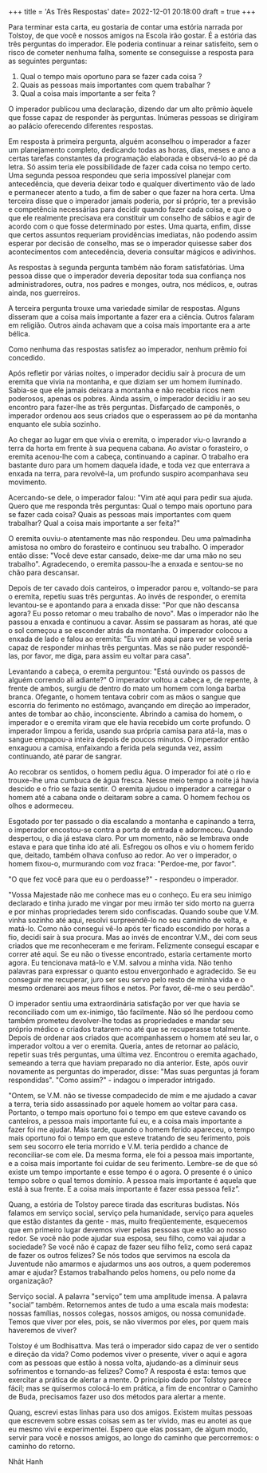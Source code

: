 +++
title = 'As Três Respostas'
date= 2022-12-01 20:18:00
draft = true
+++

Para terminar esta carta, eu gostaria de contar uma estória narrada por Tolstoy, de que você e nossos amigos na Escola irão gostar. É a estória das três perguntas do imperador. Ele poderia continuar a reinar satisfeito, sem o risco de cometer nenhuma falha, somente se conseguisse a resposta para as seguintes perguntas:

1. Qual o tempo mais oportuno para se fazer cada coisa ? 
1. Quais as pessoas mais importantes com quem trabalhar ? 
1. Qual a coisa mais importante a ser feita ?

O imperador publicou uma declaração, dizendo dar um alto prêmio àquele que fosse capaz de responder às perguntas. Inúmeras pessoas se dirigiram ao palácio oferecendo diferentes respostas.

Em resposta à primeira pergunta, alguém aconselhou o imperador a fazer um planejamento completo, dedicando todas as horas, dias, meses e ano a certas tarefas constantes da programação elaborada e observá-lo ao pé da letra. Só assim teria ele possibilidade de fazer cada coisa no tempo certo. Uma segunda pessoa respondeu que seria impossível planejar com
antecedência, que deveria deixar todo e qualquer divertimento vão de lado e permanecer atento a tudo, a fim de saber o que fazer na hora certa. Uma terceira disse que o imperador jamais poderia, por si próprio, ter a previsão e competência necessárias para decidir quando fazer cada coisa, e que o que ele realmente precisava era constituir um conselho de sábios e agir de acordo com o que fosse determinado por estes. Uma quarta, enfim, disse que certos assuntos requeriam providências imediatas, não podendo assim esperar por decisão de conselho, mas se o imperador quisesse saber dos acontecimentos com antecedência, deveria consultar mágicos e adivinhos. 

As respostas à segunda pergunta também não foram satisfatórias. Uma pessoa disse que o imperador deveria depositar toda sua confiança nos administradores, outra, nos padres e monges, outra, nos médicos, e, outras ainda, nos guerreiros. 

A terceira pergunta trouxe uma variedade similar de respostas. Alguns disseram que a coisa mais importante a fazer era a ciência. Outros falaram em religião. Outros ainda achavam que a coisa mais importante era a arte bélica.

Como nenhuma das respostas satisfez ao imperador, nenhum prêmio foi concedido. 

Após refletir por várias noites, o imperador decidiu sair à procura de um eremita que vivia na montanha, e que diziam ser um homem iluminado. Sabia-se que ele jamais deixara a montanha e não recebia ricos nem poderosos, apenas os pobres. Ainda assim, o imperador decidiu ir ao seu encontro para fazer-lhe as três perguntas. Disfarçado de camponês, o imperador ordenou aos seus criados que o esperassem ao pé da montanha enquanto ele subia sozinho. 

Ao chegar ao lugar em que vivia o eremita, o imperador viu-o lavrando a terra da horta em frente à sua pequena cabana. Ao avistar o forasteiro, o eremita acenou-lhe com a cabeça, continuando a capinar. O trabalho era bastante duro para um homem daquela idade, e toda vez que enterrava a enxada na terra, para revolvê-la, um profundo suspiro acompanhava seu movimento. 

Acercando-se dele, o imperador falou: "Vim até aqui para pedir sua ajuda. Quero que me responda três perguntas: Qual o tempo mais oportuno para se fazer cada coisa? Quais as pessoas mais importantes com quem trabalhar? Qual a coisa mais importante a ser feita?"

O eremita ouviu-o atentamente mas não respondeu. Deu uma palmadinha amistosa no ombro do forasteiro e continuou seu trabalho. O imperador então disse: "Você deve estar cansado, deixe-me dar uma mão no seu trabalho". Agradecendo, o eremita passou-lhe a enxada e sentou-se no chão para descansar. 

Depois de ter cavado dois canteiros, o imperador parou e, voltando-se para o eremita, repetiu suas três perguntas. Ao invés de responder, o eremita levantou-se e apontando para a enxada disse: "Por que não descansa agora? Eu posso retomar o meu trabalho de novo". Mas o imperador não lhe passou a enxada e continuou a cavar. Assim se passaram as horas, até que o sol começou a se esconder atrás da montanha. O imperador colocou a enxada de lado e falou ao eremita: "Eu vim até aqui para ver se você seria capaz de responder minhas três perguntas. Mas se não puder respondê-las, por favor, me diga, para assim eu voltar para casa". 

Levantando a cabeça, o eremita perguntou: "Está ouvindo os passos de alguém correndo ali adiante?" O imperador voltou a cabeça e, de repente, à frente de ambos, surgiu de dentro do mato um homem com longa barba branca. Ofegante, o homem tentava cobrir com as mãos o sangue que escorria do ferimento no estômago, avançando em direção ao imperador, antes de tombar ao chão, inconsciente. Abrindo a camisa do homem, o imperador e o eremita viram que ele havia recebido um corte profundo. O imperador limpou a ferida, usando sua própria camisa para atá-la, mas o sangue empapou-a inteira depois de poucos minutos. O imperador então enxaguou a camisa, enfaixando a ferida pela segunda vez, assim continuando, até parar de sangrar. 

Ao recobrar os sentidos, o homem pediu água. O imperador foi até o rio e trouxe-lhe uma cumbuca de água fresca. Nesse meio tempo a noite já havia descido e o frio se fazia sentir. O eremita ajudou o imperador a carregar o homem até a cabana onde o deitaram sobre a cama. O homem fechou os olhos e adormeceu. 

Esgotado por ter passado o dia escalando a montanha e capinando a terra, o imperador encostou-se contra a porta de entrada e adormeceu. Quando despertou, o dia já estava claro. Por um momento, não se lembrava onde estava e para que tinha ido até ali. Esfregou os olhos e viu o homem ferido que, deitado, também olhava confuso ao redor. Ao ver o imperador, o homem fixou-o, murmurando com voz fraca: "Perdoe-me, por favor".

"O que fez você para que eu o perdoasse?" - respondeu o imperador. 

"Vossa Majestade não me conhece mas eu o conheço. Eu era seu inimigo declarado e tinha jurado me vingar por meu irmão ter sido morto na guerra e por minhas propriedades terem sido confiscadas. Quando soube que V.M. vinha sozinho até aqui, resolvi surpreendê-lo no seu caminho de volta, e matá-lo. Como não consegui vê-lo após ter ficado escondido por horas a fio, decidi sair à sua procura. Mas ao invés de encontrar V.M., dei com seus criados que me reconheceram e me feriram. Felizmente consegui escapar e correr até aqui. Se eu não o tivesse encontrado, estaria certamente morto agora. Eu tencionava matá-lo e V.M. salvou a minha vida. Não tenho palavras para expressar o quanto estou envergonhado e agradecido. Se eu conseguir me recuperar, juro ser seu servo pelo resto de minha vida e o mesmo ordenarei aos meus filhos e netos. Por favor, dê-me o seu perdão". 

O imperador sentiu uma extraordinária satisfação por ver que havia se reconciliado com um ex-inimigo, tão facilmente. Não só lhe perdoou como também prometeu devolver-lhe todas as propriedades e mandar seu próprio médico e criados tratarem-no até que se recuperasse totalmente. Depois de ordenar aos criados que acompanhassem o homem até seu lar, o imperador voltou a ver o eremita. Queria, antes de retornar ao palácio, repetir suas três perguntas, uma última vez. Encontrou o eremita agachado, semeando a terra que haviam preparado no dia anterior. Este, após ouvir novamente as perguntas do imperador, disse: "Mas suas perguntas já foram respondidas". "Como assim?" - indagou o imperador intrigado.

"Ontem, se V.M. não se tivesse compadecido de mim e me ajudado a cavar a terra, teria sido assassinado por aquele homem ao voltar para casa. Portanto, o tempo mais oportuno foi o tempo em que esteve cavando os canteiros, a pessoa mais importante fui eu, e a coisa mais importante a fazer foi me ajudar. Mais tarde, quando o homem ferido apareceu, o tempo mais oportuno foi o tempo em que esteve tratando de seu ferimento, pois sem seu socorro ele teria morrido e V.M. teria perdido a chance de reconciliar-se com ele. Da mesma forma, ele foi a pessoa mais importante, e a coisa mais importante foi cuidar de seu ferimento. Lembre-se de que só existe um tempo importante e esse tempo é o agora. O presente é o único tempo sobre o qual temos domínio. A pessoa mais importante é aquela que está à sua frente. E a coisa mais importante é fazer essa pessoa feliz”. 

Quang, a estória de Tolstoy parece tirada das escrituras budistas. Nós falamos em serviço social, serviço pela humanidade, serviço para aqueles que estão distantes da gente - mas, muito freqüentemente, esquecemos que em primeiro lugar devemos viver pelas pessoas que estão ao nosso redor. Se você não pode ajudar sua esposa, seu filho, como vai ajudar a sociedade? Se você não é capaz de fazer seu filho feliz, como será capaz de fazer os outros felizes? Se nós todos que servimos na escola da Juventude não amarmos e ajudarmos uns aos outros, a quem poderemos amar e ajudar? Estamos trabalhando pelos homens, ou pelo nome da organização? 

Serviço social. A palavra "serviço” tem uma amplitude imensa. A palavra "social” também. Retornemos antes de tudo a uma escala mais modesta: nossas famílias, nossos colegas, nossos amigos, ou nossa comunidade. Temos que viver por eles, pois, se não vivermos por eles, por quem mais haveremos de viver?

Tolstoy é um Bodhisattva. Mas terá o imperador sido capaz de ver o sentido e direção da vida? Como podemos viver o presente, viver o aqui e agora com as pessoas que estão à nossa volta, ajudando-as a diminuir seus sofrimentos e tornando-as felizes? Como? A resposta é esta: temos que exercitar a prática de alertar a mente. O princípio dado por Tolstoy parece fácil; mas se quisermos colocá-lo em prática, a fim de encontrar o Caminho de Buda, precisamos fazer uso dos métodos para alertar a mente. 

Quang, escrevi estas linhas para uso dos amigos. Existem muitas pessoas que escrevem sobre essas coisas sem as ter vivido, mas eu anotei as que eu mesmo vivi e experimentei. Espero que elas possam, de algum modo, servir para você e nossos amigos, ao longo do caminho que percorremos: o caminho do retorno. 

Nhât Hanh


